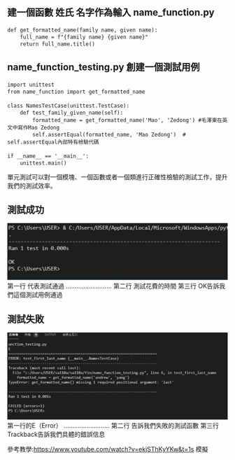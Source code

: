 ## 建一個函數 姓氏 名字作為輸入 name_function.py
```
def get_formatted_name(family name, given name):
    full_name = f"{family name} {given name}"
    return full_name.title()
```
## name_function_testing.py 創建一個測試用例
```
import unittest
from name_function import get_formatted_name

class NamesTestCase(unittest.TestCase):
    def test_family_given_name(self):
        formatted_name = get_formatted_name('Mao', 'Zedong') #毛澤東在英文中寫作Mao Zedong
        self.assertEqual(formatted_name, 'Mao Zedong')  # self.assertEqual內部特有檢驗代碼

if __name__ == '__main__':
    unittest.main()

```

單元測試可以對一個模塊、一個函數或者一個類進行正確性檢驗的測試工作，提升我們的測試效率。

## 測試成功

![p](https://github.com/zxc21949049/sa110a/blob/master/fin/001.jpg)
第一行 代表測試通過
..........................
第二行 測試花費的時間
第三行 OK告訴我們這個測試用例通過

## 測試失敗

![p](https://github.com/zxc21949049/sa110a/blob/master/fin/002.jpg)
第一行的E（Error）
..........................
第二行 告訴我們失敗的測試函數
第三行 Trackback告訴我們具體的錯誤信息


參考教學:https://www.youtube.com/watch?v=ekjSThKyYKw&t=1s   模擬

